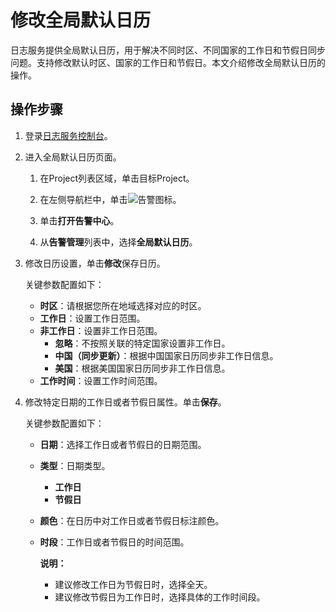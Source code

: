 # 修改全局默认日历

日志服务提供全局默认日历，用于解决不同时区、不同国家的工作日和节假日同步问题。支持修改默认时区、国家的工作日和节假日。本文介绍修改全局默认日历的操作。

## 操作步骤

1.  登录[日志服务控制台](https://sls.console.aliyun.com)。

2.  进入全局默认日历页面。

    1.  在Project列表区域，单击目标Project。

    2.  在左侧导航栏中，单击![告警](https://static-aliyun-doc.oss-accelerate.aliyuncs.com/assets/img/zh-CN/2706912261/p110115.png)图标。

    3.  单击**打开告警中心**。

    4.  从**告警管理**列表中，选择**全局默认日历**。

3.  修改日历设置，单击**修改**保存日历。

    关键参数配置如下：

    -   **时区**：请根据您所在地域选择对应的时区。
    -   **工作日**：设置工作日范围。
    -   **非工作日**：设置非工作日范围。
        -   **忽略**：不按照关联的特定国家设置非工作日。
        -   **中国（同步更新）**：根据中国国家日历同步非工作日信息。
        -   **美国**：根据美国国家日历同步非工作日信息。
    -   **工作时间**：设置工作时间范围。
4.  修改特定日期的工作日或者节假日属性。单击**保存**。

    关键参数配置如下：

    -   **日期**：选择工作日或者节假日的日期范围。
    -   **类型**：日期类型。
        -   **工作日**
        -   **节假日**
    -   **颜色**：在日历中对工作日或者节假日标注颜色。
    -   **时段**：工作日或者节假日的时间范围。

        **说明：**

        -   建议修改工作日为节假日时，选择全天。
        -   建议修改节假日为工作日时，选择具体的工作时间段。

